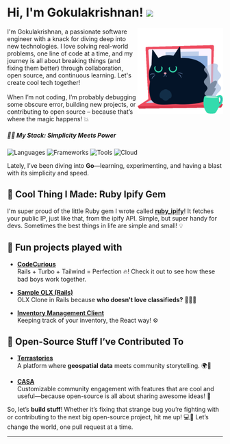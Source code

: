 # Hi, I'm Gokulakrishnan! <img src="https://media.giphy.com/media/mGcNjsfWAjY5AEZNw6/giphy.gif" width="50">

<img align='right' src="./btm-bare-tree.gif" width="200" height="200">
<p>I'm Gokulakrishnan, a passionate software engineer with a knack for diving deep into new technologies. I love solving real-world problems, one line of code at a time, and my journey is all about breaking things (and fixing them better) through collaboration, open source, and continuous learning. Let's create cool tech together!<br><br>
When I’m not coding, I’m probably debugging some obscure error, building new projects, or contributing to open source – because that’s where the magic happens! 💥</p>

##### 🧑‍💻 My Stack: Simplicity Meets Power
![Languages](https://img.shields.io/badge/Languages-Ruby,%20JavaScript,%20TypeScript-yellow)
![Frameworks](https://img.shields.io/badge/Frameworks-Rails,%20React,%20Tailwind-green)
![Tools](https://img.shields.io/badge/Tools-Docker,%20PostgreSQL,%20Redis-blue)
![Cloud](https://img.shields.io/badge/Cloud-AWS,%20GCP-orange)

Lately, I’ve been diving into **Go**—learning, experimenting, and having a blast with its simplicity and speed.

## 💎 Cool Thing I Made: **Ruby Ipify Gem**

I'm super proud of the little Ruby gem I wrote called [**ruby_ipify**](https://github.com/Br0k3nh4nd012/ruby_ipify)! It fetches your public IP, just like that, from the ipify API. Simple, but super handy for devs. Sometimes the best things in life are simple and small! 💡


## 🌟 Fun projects played with 

- **[CodeCurious](https://github.com/Br0k3nh4nd012/codecurious-rails-turbo-tailwind)**  
  Rails + Turbo + Tailwind = Perfection 🔥! Check it out to see how these bad boys work together.

- **[Sample OLX (Rails)](https://github.com/Br0k3nh4nd012/sampleOLX--ROR)**  
  OLX Clone in Rails because **who doesn't love classifieds?** 🧑‍💻📲

- **[Inventory Management Client](https://github.com/Br0k3nh4nd012/Inventory-Management-Client)**  
  Keeping track of your inventory, the React way! ⚙️

## 🤝 Open-Source Stuff I’ve Contributed To

- **[Terrastories](https://github.com/Br0k3nh4nd012/terrastories)**  
  A platform where **geospatial data** meets community storytelling. 🌍📖
  
- **[CASA](https://github.com/Br0k3nh4nd012/casa)**  
  Customizable community engagement with features that are cool and useful—because open-source is all about sharing awesome ideas! 🚀


So, let’s **build stuff**! Whether it’s fixing that strange bug you’re fighting with or contributing to the next big open-source project, hit me up! 💻🚀 Let’s change the world, one pull request at a time.

---
